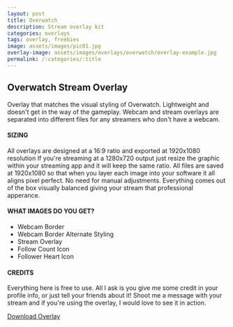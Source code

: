 ```yaml
---
layout: post
title: Overwatch
description: Stream overlay kit
categories: overlays
tags: overlay, freebies
image: assets/images/pic01.jpg
overlay-image: assets/images/overlays/overwatch/overlay-example.jpg
permalink: /:categories/:title
---
```


## Overwatch Stream Overlay

Overlay that matches the visual styling of Overwatch. Lightweight and doesn't get in the way of the gameplay. Webcam and stream overlays are separated into different files for any streamers who don't have a webcam.

#### **SIZING**
All overlays are designed at a 16:9 ratio and exported at 1920x1080 resolution If you're streaming at a 1280x720 output just resize the graphic within your streaming app and it will keep the same ratio. All files are saved at 1920x1080 so that when you layer each image into your software it all aligns pixel perfect. No need for manual adjustments. Everything comes out of the box visually balanced giving your stream that professional apperance.

#### **WHAT IMAGES DO YOU GET?**
* Webcam Border
* Webcam Border Alternate Styling
* Stream Overlay
* Follow Count Icon
* Follower Heart Icon

#### **CREDITS**

Everything here is free to use. All I ask is you give me some credit in your profile info, or just tell your friends about it! Shoot me a message with your stream and if you're using the overlay, I would love to see it in action. 

<a href="/assets/downloads/overwatch/Overwatch-Overlay.zip" class="button special icon fa-download">Download Overlay</a>

